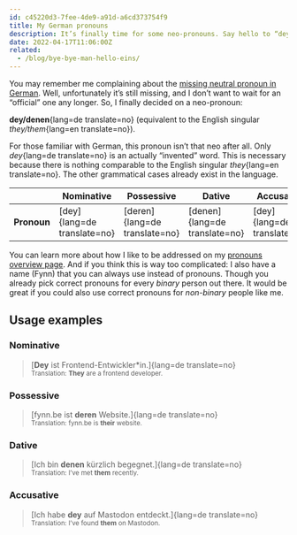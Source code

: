 ```yaml
---
id: c45220d3-7fee-4de9-a91d-a6cd373754f9
title: My German pronouns
description: It’s finally time for some neo-pronouns. Say hello to “dey/denen”!
date: 2022-04-17T11:06:00Z
related:
  - /blog/bye-bye-man-hello-eins/
---
```


You may remember me complaining about the [missing neutral pronoun in German](../missing-neutral-pronoun-german/). Well, unfortunately it’s still missing, and I don’t want to wait for an “official” one any longer. So, I finally decided on a neo-pronoun:

**dey/denen**{lang=de translate=no} (equivalent to the English singular _they/them_{lang=en translate=no}).

For those familiar with German, this pronoun isn’t that neo after all. Only _dey_{lang=de translate=no} is an actually “invented” word. This is necessary because there is nothing comparable to the English singular _they_{lang=en translate=no}. The other grammatical cases already exist in the language.

|             | Nominative                  | Possessive                    | Dative                        | Accusative                  |
|-------------|-----------------------------|-------------------------------|-------------------------------|-----------------------------|
| **Pronoun** | [dey]{lang=de translate=no} | [deren]{lang=de translate=no} | [denen]{lang=de translate=no} | [dey]{lang=de translate=no} |

You can learn more about how I like to be addressed on my [pronouns overview page](/pronouns/). And if you think this is way too complicated: I also have a name (Fynn) that you can always use instead of pronouns. Though you already pick correct pronouns for every _binary_ person out there. It would be great if you could also use correct pronouns for _non-binary_ people like me.

## Usage examples

### Nominative

> [**Dey** ist Frontend-Entwickler*in.]{lang=de translate=no}<br>
> <small>Translation: **They** are a frontend developer.</small>

### Possessive

> [fynn.be ist **deren** Website.]{lang=de translate=no}<br>
> <small>Translation: fynn.be is **their** website.</small>

### Dative

> [Ich bin **denen** kürzlich begegnet.]{lang=de translate=no}<br>
> <small>Translation: I’ve met **them** recently.</small>

### Accusative

> [Ich habe **dey** auf Mastodon entdeckt.]{lang=de translate=no}<br>
> <small>Translation: I’ve found **them** on Mastodon.</small>
